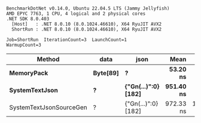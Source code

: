 ```

BenchmarkDotNet v0.14.0, Ubuntu 22.04.5 LTS (Jammy Jellyfish)
AMD EPYC 7763, 1 CPU, 4 logical and 2 physical cores
.NET SDK 8.0.403
  [Host]   : .NET 8.0.10 (8.0.1024.46610), X64 RyuJIT AVX2
  ShortRun : .NET 8.0.10 (8.0.1024.46610), X64 RyuJIT AVX2

Job=ShortRun  IterationCount=3  LaunchCount=1  
WarmupCount=3  

```
| Method                  | data     | json                | Mean      | Error      | StdDev    | Min       | Max       | Gen0   | Allocated |
|------------------------ |--------- |-------------------- |----------:|-----------:|----------:|----------:|----------:|-------:|----------:|
| **MemoryPack**              | **Byte[89]** | **?**                   |  **53.20 ns** |   **1.948 ns** |  **0.107 ns** |  **53.10 ns** |  **53.31 ns** | **0.0012** |     **104 B** |
| **SystemTextJson**          | **?**        | **{&quot;Gn(...)&quot;:0} [182]** | **951.40 ns** |  **27.312 ns** |  **1.497 ns** | **950.03 ns** | **953.00 ns** |      **-** |     **104 B** |
| SystemTextJsonSourceGen | ?        | {&quot;Gn(...)&quot;:0} [182] | 972.33 ns | 192.994 ns | 10.579 ns | 966.08 ns | 984.54 ns |      - |     104 B |
